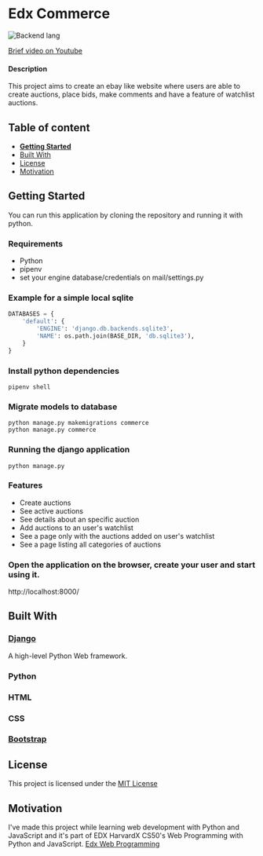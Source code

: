 

# Edx Commerce

![Backend lang](https://img.shields.io/badge/python-3.6-green)



[Brief video on Youtube](https://www.youtube.com/watch?v=k6wBjlU2R3Q&t=14s "video")

#### Description
This project aims to create an ebay like website where users are able to create auctions, place bids, make comments and have a feature of watchlist auctions.


## Table of content

- [**Getting Started**](#getting-started)
- [Built With](#built-with)
- [License](#license)
- [Motivation](#motivation)

## Getting Started
You can run this application by cloning the repository and running it with python.

### Requirements
- Python
- pipenv
- set your engine database/credentials on mail/settings.py

### Example for a simple local sqlite
```python
DATABASES = {
    'default': {
        'ENGINE': 'django.db.backends.sqlite3',
        'NAME': os.path.join(BASE_DIR, 'db.sqlite3'),
    }
}
```

### Install python dependencies
```console
pipenv shell
```

### Migrate models to database
```console
python manage.py makemigrations commerce
python manage.py commerce
```

### Running the django application

```console
python manage.py
```

### Features
- Create auctions
- See active auctions
- See details about an specific auction
- Add auctions to an user's watchlist
- See a page only with the auctions added on user's watchlist
- See a page listing all categories of auctions

### Open the application on the browser, create your user and start using it.
http://localhost:8000/

## Built With

### [Django](https://www.djangoproject.com/ "Django")
A high-level Python Web framework.
### Python
### HTML
### CSS
### [Bootstrap](https://getbootstrap.com/ "Bootstrap")

## License

This project is licensed under the [MIT License](https://github.com/antfons/edx-commerce/blob/main/LICENSE)


## Motivation
I've made this project while learning web development with Python and JavaScript and it's part of EDX HarvardX CS50's Web Programming with Python and JavaScript. [Edx Web Programming](https://courses.edx.org/courses/course-v1:HarvardX+CS50W+Web/course/ "Edx Web Programming")
